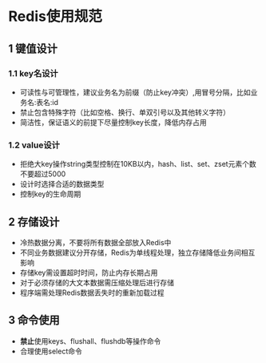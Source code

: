# Redis使用规范

## 1 键值设计

### 1.1 key名设计
- 可读性与可管理性，建议业务名为前缀（防止key冲突）,用冒号分隔，比如业务名:表名:id
- 禁止包含特殊字符（比如空格、换行、单双引号以及其他转义字符）
- 简洁性，保证语义的前提下尽量控制key长度，降低内存占用

### 1.2 value设计
- 拒绝大key操作string类型控制在10KB以内，hash、list、set、zset元素个数不要超过5000
- 设计时选择合适的数据类型
- 控制key的生命周期

## 2 存储设计
- 冷热数据分离，不要将所有数据全部放入Redis中
- 不同业务数据建议分开存储，Redis为单线程处理，独立存储降低业务间相互影响
- 存储key需设置超时时间，防止内存长期占用
- 对于必须存储的大文本数据需压缩处理后进行存储
- 程序端需处理Redis数据丢失时的重新加载过程

## 3 命令使用

- **禁止**使用keys、flushall、flushdb等操作命令
- 合理使用select命令